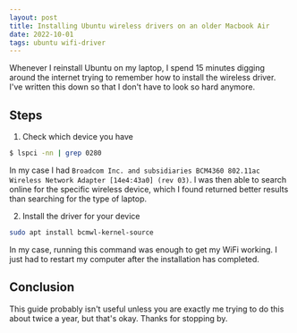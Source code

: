 ```yaml
---
layout: post
title: Installing Ubuntu wireless drivers on an older Macbook Air
date: 2022-10-01
tags: ubuntu wifi-driver
---
```


Whenever I reinstall Ubuntu on my laptop, I spend 15 minutes digging around the internet trying to remember how to install the wireless driver.
I've written this down so that I don't have to look so hard anymore.

## Steps

1. Check which device you have

```sh
$ lspci -nn | grep 0280
```

In my case I had `Broadcom Inc. and subsidiaries BCM4360 802.11ac Wireless Network Adapter [14e4:43a0] (rev 03)`.
I was then able to search online for the specific wireless device, which I found returned better results than searching for the type of laptop.

2. Install the driver for your device

```sh
sudo apt install bcmwl-kernel-source
```

In my case, running this command was enough to get my WiFi working.
I just had to restart my computer after the installation has completed.

## Conclusion

This guide probably isn't useful unless you are exactly me trying to do this about twice a year, but that's okay.
Thanks for stopping by.